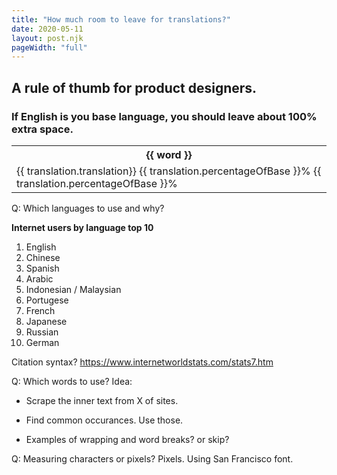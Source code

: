 ```yaml
---
title: "How much room to leave for translations?"
date: 2020-05-11
layout: post.njk
pageWidth: "full"
---
```


<h2 class="subtitle">A rule of thumb for product designers.</h2>

### If English is you base language, you should leave about 100% extra space.

<div id="app">
  <div>
      <table class="left-align ftop-align no-wrap">
        <tr>
          <th v-for="word in words">
            {{ word }}
          </th>
        </tr>
        <tr>
          <td v-for="word in words">
            <div v-for="(translation, i) in getTranslations(word)">
              <div
                class="word"
                :class="{ base: translation.language === sourceLanguage }"
              >
                {{ translation.translation}}
                <span v-if="i === 0">
                  {{ translation.percentageOfBase }}%
                </span>
                <span v-if="i === languages.length - 1">
                  {{ translation.percentageOfBase }}%
                </span>
              </div>
            </div>
          </td>
        </tr>
      </table>
      
  </div>
</div>

<!-- measure char width or render text and pixels? -->


Q: Which languages to use and why?

**Internet users by language top 10**

1. English
2. Chinese
3. Spanish
4. Arabic
5. Indonesian / Malaysian
6. Portugese
7. French
8. Japanese
9. Russian
10. German

Citation syntax?
https://www.internetworldstats.com/stats7.htm


Q: Which words to use?
Idea:
- Scrape the inner text from X of sites.
- Find common occurances. Use those.

- Examples of wrapping and word breaks? or skip?


Q: Measuring characters or pixels?
Pixels. Using San Francisco font.

<link rel="stylesheet" href="/css/table.css" />

<style>
.word {
  display: inline-block;
}

.word.base {
  background-color: yellow;
}
</style>



<script src="/js/vue.min.js"></script>
<script>

/*
{
  about: {
    de: {
      translation: 'Über',
      chars: 4
      pixelWidth: 36,
    }
  }
}
*/

const ENGLISH = 'en';

new Vue({
  el: '#app',

  data() {
    return { 
        sourceLanguage: ENGLISH,
        json: null,
        words: [],
        languages: [],
    };
  },
  
  async created() {
    const res = await fetch('/data/translations.json')
    console.log(res);
    const { data } = await res.json();
    console.log(data);

    // Extract langs and words    
    this.json = data;
    this.words = Object.keys(data);
    this.languages = Object.keys(data[this.words[0]]);
  },

  computed: {
    sorted() {      
      let sorted = {};
      this.words.forEach(word => {
        let wordObj = this.json[word]
        let wordArr = [];

        Object.keys(wordObj).forEach(language => {
          let transObj = Object.assign({}, wordObj[language]);
          transObj.language = language;
          wordArr.push(transObj);
        })

        // Sort by pixelWidth asc
        wordArr = wordArr.sort((a, b) => {
          if (a.pixelWidth < b.pixelWidth) {
            return -1;
          } else if (a.pixelWidth > b.pixelWidth) {
            return 1;
          }
          return 0;
        });

        let { pixelWidth: basePixelWidth} = wordArr.find(word => {
          return word.language === ENGLISH
        })
        
        wordArr = wordArr.map(word => {
          word.percentageOfBase = ((word.pixelWidth / basePixelWidth) * 100).toFixed(0)
          return word;
        });
        sorted[word] = wordArr;
      })

      return sorted;
    }
  },

  methods: {
    getTranslations(word) {
      return this.sorted[word];
    }
  }
})   
</script>
